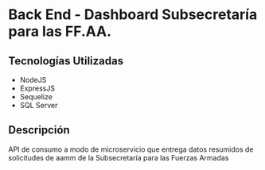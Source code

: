 # Back End - Dashboard Subsecretaría para las FF.AA.

## Tecnologías Utilizadas
- NodeJS
- ExpressJS
- Sequelize
- SQL Server

## Descripción
API de consumo a modo de microservicio que entrega datos resumidos de solicitudes de aamm de la Subsecretaría para las Fuerzas Armadas